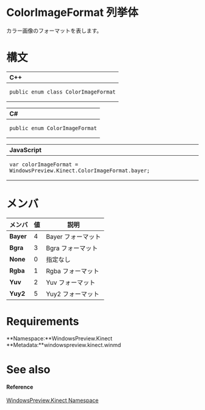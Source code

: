 ColorImageFormat 列挙体  
============================  

カラー画像のフォーマットを表します。
<span id="syntaxSection"></span>

構文
======  

<table>
<colgroup>
<col width="100%" />
</colgroup>
<thead>
<tr class="header">
<th align="left">C++</th>
</tr>
</thead>
<tbody>
<tr class="odd">
<td align="left"><pre><code>public enum class ColorImageFormat</code></pre></td>
</tr>
</tbody>
</table>

<table>
<colgroup>
<col width="100%" />
</colgroup>
<thead>
<tr class="header">
<th align="left">C#</th>
</tr>
</thead>
<tbody>
<tr class="odd">
<td align="left"><pre><code>public enum ColorImageFormat</code></pre></td>
</tr>
</tbody>
</table>

<table>
<colgroup>
<col width="100%" />
</colgroup>
<thead>
<tr class="header">
<th align="left">JavaScript</th>
</tr>
</thead>
<tbody>
<tr class="odd">
<td align="left"><pre><code>var colorImageFormat = WindowsPreview.Kinect.ColorImageFormat.bayer;</code></pre></td>
</tr>
</tbody>
</table>

<span id="ID4E4B"></span>

メンバ
=======  

| メンバ      | 値    | 説明                   |
|-----------|-------|-----------------------|
| **Bayer** | 4     | Bayer フォーマット         |
| **Bgra**  | 3     | Bgra フォーマット          |
| **None**  | 0     | 指定なし                |
| **Rgba**  | 1     | Rgba フォーマット          |
| **Yuv**   | 2     | Yuv フォーマット           |
| **Yuy2**  | 5     | Yuy2 フォーマット          |

<span id="requirements"></span>

Requirements  
============  

**Namespace:**WindowsPreview.Kinect  
**Metadata:**windowspreview.kinect.winmd  

<span id="ID4EEC"></span>

See also  
========  

<span id="ID4EGC"></span>
#### Reference  

[WindowsPreview.Kinect Namespace](../Kinect.md)  



<!--Please do not edit the data in the comment block below.-->
<!--
TOCTitle : ColorImageFormat Enumeration
RLTitle : ColorImageFormat Enumeration
KeywordK : ColorImageFormat enumeration
KeywordK : WindowsPreview.Kinect.ColorImageFormat enumeration
HelpPriority : 2
KeywordF : WindowsPreview.Kinect.ColorImageFormat
KeywordF : ColorImageFormat
KeywordF : WindowsPreview.Kinect.ColorImageFormat
KeywordA : T:WindowsPreview.Kinect.ColorImageFormat
AssetID : T:WindowsPreview.Kinect.ColorImageFormat
Locale : en-us
CommunityContent : 1
APIType : Managed
APILocation : windowspreview.kinect.winmd
APIName : WindowsPreview.Kinect.ColorImageFormat
TargetOS : Windows
TopicType : kbSyntax
DevLang : VB
DevLang : CSharp
DevLang : JavaScript
DevLang : C++
DocSet : K4Wv2
ProjType : K4Wv2Proj
Technology : Kinect for Windows
Product : Kinect for Windows SDK v2
productversion : 20
-->
